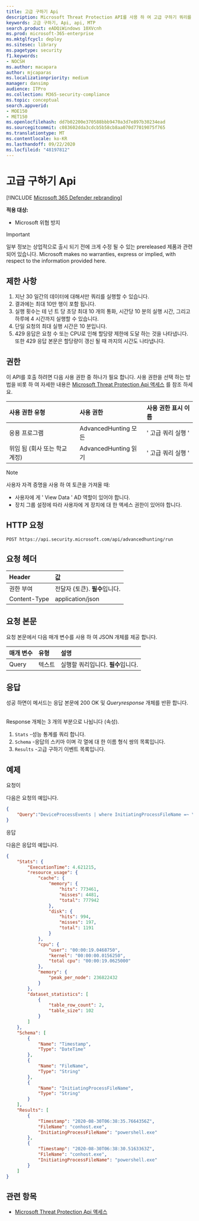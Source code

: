 ```yaml
---
title: 고급 구하기 Api
description: Microsoft Threat Protection API를 사용 하 여 고급 구하기 쿼리를 실행 하는 방법 알아보기
keywords: 고급 구하기, Api, api, MTP
search.product: eADQiWindows 10XVcnh
ms.prod: microsoft-365-enterprise
ms.mktglfcycl: deploy
ms.sitesec: library
ms.pagetype: security
f1.keywords:
- NOCSH
ms.author: macapara
author: mjcaparas
ms.localizationpriority: medium
manager: dansimp
audience: ITPro
ms.collection: M365-security-compliance
ms.topic: conceptual
search.appverid:
- MOE150
- MET150
ms.openlocfilehash: dd7b02200e370588bbb9470a3d7e897b30234ead
ms.sourcegitcommit: c083602dda3cdcb5b58cb8aa070d77019075f765
ms.translationtype: MT
ms.contentlocale: ko-KR
ms.lasthandoff: 09/22/2020
ms.locfileid: "48197812"
---
```

# <a name="advanced-hunting-apis"></a>고급 구하기 Api

[!INCLUDE [Microsoft 365 Defender rebranding](../includes/microsoft-defender.md)]


**적용 대상:**
- Microsoft 위협 방지

>[!IMPORTANT] 
>일부 정보는 상업적으로 출시 되기 전에 크게 수정 될 수 있는 prereleased 제품과 관련 되어 있습니다. Microsoft makes no warranties, express or implied, with respect to the information provided here.

## <a name="limitations"></a>제한 사항
1. 지난 30 일간의 데이터에 대해서만 쿼리를 실행할 수 있습니다.
2. 결과에는 최대 10만 행이 포함 됩니다.
3. 실행 횟수는 테 넌 트 당 초당 최대 10 개의 통화, 시간당 10 분의 실행 시간, 그리고 하루에 4 시간까지 실행할 수 있습니다.
4. 단일 요청의 최대 실행 시간은 10 분입니다.
5. 429 응답은 요청 수 또는 CPU로 인해 할당량 제한에 도달 하는 것을 나타냅니다. 또한 429 응답 본문은 할당량이 갱신 될 때 까지의 시간도 나타냅니다. 


## <a name="permissions"></a>권한
이 API를 호출 하려면 다음 사용 권한 중 하나가 필요 합니다. 사용 권한을 선택 하는 방법을 비롯 하 여 자세한 내용은 [Microsoft Threat Protection Api 액세스](api-access.md) 를 참조 하세요.

사용 권한 유형 |   사용 권한  |   사용 권한 표시 이름
:---|:---|:---
응용 프로그램 |   AdvancedHunting 모든 |  ' 고급 쿼리 실행 '
위임 됨 (회사 또는 학교 계정) | AdvancedHunting 읽기 | ' 고급 쿼리 실행 '

>[!Note]
> 사용자 자격 증명을 사용 하 여 토큰을 가져올 때:
>- 사용자에 게 ' View Data ' AD 역할이 있어야 합니다.
>- 장치 그룹 설정에 따라 사용자에 게 장치에 대 한 액세스 권한이 있어야 합니다.

## <a name="http-request"></a>HTTP 요청
```
POST https://api.security.microsoft.com/api/advancedhunting/run
```

## <a name="request-headers"></a>요청 헤더

Header | 값 
:---|:---
권한 부여 | 전달자 {토큰}. **필수**입니다.
Content-Type    | application/json

## <a name="request-body"></a>요청 본문
요청 본문에서 다음 매개 변수를 사용 하 여 JSON 개체를 제공 합니다.

매개 변수 | 유형    | 설명
:---|:---|:---
Query | 텍스트 |  실행할 쿼리입니다. **필수**입니다.

## <a name="response"></a>응답
성공 하면이 메서드는 응답 본문에 200 OK 및 _Queryresponse_ 개체를 반환 합니다. <br><br>

Response 개체는 3 개의 부분으로 나뉩니다 (속성).<br>
1) ```Stats``` -성능 통계를 쿼리 합니다.<br>
2) ```Schema``` -응답의 스키마 이며 각 열에 대 한 이름 형식 쌍의 목록입니다. <br>
3) ```Results``` -고급 구하기 이벤트 목록입니다.

## <a name="example"></a>예제

요청이

다음은 요청의 예입니다.


```json
{
    "Query":"DeviceProcessEvents | where InitiatingProcessFileName =~ \"powershell.exe\" | project Timestamp, FileName, InitiatingProcessFileName | order by Timestamp desc | limit 2"
}

```

응답

다음은 응답의 예입니다.


```json
{
    "Stats": {
        "ExecutionTime": 4.621215,
        "resource_usage": {
            "cache": {
                "memory": {
                    "hits": 773461,
                    "misses": 4481,
                    "total": 777942
                },
                "disk": {
                    "hits": 994,
                    "misses": 197,
                    "total": 1191
                }
            },
            "cpu": {
                "user": "00:00:19.0468750",
                "kernel": "00:00:00.0156250",
                "total cpu": "00:00:19.0625000"
            },
            "memory": {
                "peak_per_node": 236822432
            }
        },
        "dataset_statistics": [
            {
                "table_row_count": 2,
                "table_size": 102
            }
        ]
    },
    "Schema": [
        {
            "Name": "Timestamp",
            "Type": "DateTime"
        },
        {
            "Name": "FileName",
            "Type": "String"
        },
        {
            "Name": "InitiatingProcessFileName",
            "Type": "String"
        }
    ],
    "Results": [
        {
            "Timestamp": "2020-08-30T06:38:35.7664356Z",
            "FileName": "conhost.exe",
            "InitiatingProcessFileName": "powershell.exe"
        },
        {
            "Timestamp": "2020-08-30T06:38:30.5163363Z",
            "FileName": "conhost.exe",
            "InitiatingProcessFileName": "powershell.exe"
        }
    ]
}

```

## <a name="related-topic"></a>관련 항목
- [Microsoft Threat Protection Api 액세스](api-access.md)
